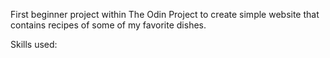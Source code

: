 First beginner project within The Odin Project to create simple website that contains recipes of some of my favorite dishes.

Skills used:
